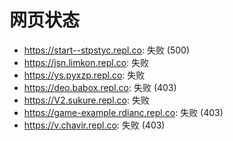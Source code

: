 # 网页状态
- https://start--stpstyc.repl.co: 失败 (500)
- https://jsn.limkon.repl.co: 失败
- https://ys.pyxzp.repl.co: 失败
- https://deo.babox.repl.co: 失败 (403)
- https://V2.sukure.repl.co: 失败
- https://game-example.rdianc.repl.co: 失败 (403)
- https://v.chavir.repl.co: 失败 (403)
